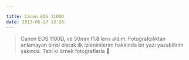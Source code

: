 ```yaml
---

title: Canon EOS 1100D
date: 2013-05-27 13:28
---
```


>Canon EOS 1100D, ve 50mm f1.8 lens aldım. Fotoğrafçılıktan anlamayan birisi olarak ilk izlenimlerim hakkında bir yazı yazabilirim yakında. Tabi ki örnek fotoğraflarla 🙂
